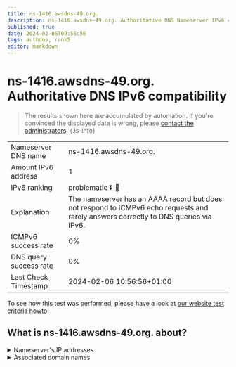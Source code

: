 ```yaml
---
title: ns-1416.awsdns-49.org.
description: ns-1416.awsdns-49.org. Authoritative DNS Nameserver IPv6 compatibility
published: true
date: 2024-02-06T09:56:56
tags: authdns, rank5
editor: markdown
---
```


# ns-1416.awsdns-49.org. Authoritative DNS IPv6 compatibility

> The results shown here are accumulated by automation. If you're convinced the displayed data is wrong, please [contact the administrators](/howto/chat). 
{.is-info}




|   |   |
| - | - |
| Nameserver DNS name | ns-1416.awsdns-49.org.
| Amount IPv6 address | 1
| IPv6 ranking | problematic :arrow_double_down: [🔗](/howto/ranking) |
| Explanation | The nameserver has an AAAA record but does not respond to ICMPv6 echo requests and rarely answers correctly to DNS queries via IPv6. |
| ICMPv6 success rate | 0%|
| DNS query success rate | 0% |
| Last Check Timestamp | 2024-02-06 10:56:56+01:00 |

To see how this test was performed, please have a look at [our website test criteria howto](/howto/testcriteria/authdns)!


## What is ns-1416.awsdns-49.org. about?




<details>
<summary>Nameserver's IP addresses</summary>

2600:9000:5305:8800::1

</details>



<details>
<summary>Associated domain names</summary>

www.snowflake.com

</details>
